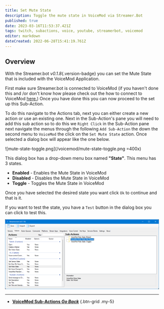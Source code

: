 ```yaml
---
title: Set Mute State
description: Toggle the mute state in VoiceMod via Streamer.Bot
published: true
date: 2023-03-16T11:53:37.421Z
tags: twitch, subactions, voice, youtube, streamerbot, voicemod
editor: markdown
dateCreated: 2022-06-28T15:41:19.761Z
---
```


## Overview
With the Streamer.bot *v0.1.8*{.version-badge} you can set the Mute State that is included with the VoiceMod Application.

First make sure Streamer.bot is connected to VoiceMod (if you haven't done this and /or don't know how please check out the how to connect to VoiceMod [here.](/Integrations/VoiceMod))
Once you have done this you can now proceed to the set up this Sub-Action.

To do this navigate to the Actions tab, next you can either create a new action or use an existing one.
Next in the Sub-Action's pane you will need to add this sub action so to do this we `Right Click` in the Sub-Action pane next navigate the menus through the following `Add Sub-Action` the down the second menu to `VoiceMod` the click on the `Set Mute State` action. Once selected a dialog box will appear like the one below.

![mute-state-toggle.png](/voicemod/mute-state-toggle.png =400x)

This dialog box has a drop-down menu box named **"State"**. This menu has 3 states. 

- **Enabled** - Enables the Mute State in VoiceMod
- **Disabled** - Disables the Mute State in VoiceMod
- **Toggle** - Toggles the Mute State in VoiceMod

Once you have selected the desired state you want click `Ok` to continue and that is it. 

If you want to test the state, you have a `Test` button in the dialog box you can click to test this.

![mute-state-complete.png](/voicemod/mute-state-complete.png)

---

- [<i class="mdi mdi-chevron-left"></i>**VoiceMod Sub-Actions *Go Back***](/Sub-Actions/VoiceMod)
{.btn-grid .my-5}